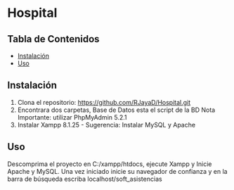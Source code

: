# Hospital
## Tabla de Contenidos

- [Instalación](#instalación)
- [Uso](#uso)

## Instalación
1. Clona el repositorio: https://github.com/RJayaD/Hospital.git
2. Encontrara dos carpetas, Base de Datos esta el script de la BD
Nota Importante: utilizar PhpMyAdmin 5.2.1
3. Instalar Xampp 8.1.25 - Sugerencia: Instalar MySQL y Apache

## Uso

Descomprima el proyecto en C:/xampp/htdocs, ejecute Xampp y Inicie Apache y MySQL. Una vez iniciado inicie su navegador de confianza y en la barra de búsqueda escriba localhost/soft_asistencias 
